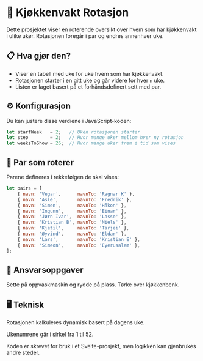# 🧼 Kjøkkenvakt Rotasjon

Dette prosjektet viser en roterende oversikt over hvem som har kjøkkenvakt i ulike uker. Rotasjonen foregår i par og endres annenhver uke.

## 📋 Hva gjør den?

- Viser en tabell med uke for uke hvem som har kjøkkenvakt.
- Rotasjonen starter i en gitt uke og går videre for hver `n` uke.
- Listen er laget basert på et forhåndsdefinert sett med par.

## ⚙️ Konfigurasjon

Du kan justere disse verdiene i JavaScript-koden:

```js
let startWeek   = 2;   // Uken rotasjonen starter
let step        = 2;   // Hvor mange uker mellom hver ny rotasjon
let weeksToShow = 26;  // Hvor mange uker frem i tid som vises
```

## 👥 Par som roterer

Parene defineres i rekkefølgen de skal vises:

```js
let pairs = [
    { navn: 'Vegar',      navnTo: 'Ragnar K' },
    { navn: 'Asle',       navnTo: 'Fredrik' },
    { navn: 'Simen',      navnTo: 'Håkon' },
    { navn: 'Ingunn',     navnTo: 'Einar' },
    { navn: 'Jørn Ivar',  navnTo: 'Lasse' },
    { navn: 'Kristian B', navnTo: 'Niels' },
    { navn: 'Kjetil',     navnTo: 'Tarjei' },
    { navn: 'Øyvind',     navnTo: 'Eldar' },
    { navn: 'Lars',       navnTo: 'Kristian E' },
    { navn: 'Simeon',     navnTo: 'Eyerusalem' },
];
```
## 🧽 Ansvarsoppgaver
Sette på oppvaskmaskin og rydde på plass. Tørke over kjøkkenbenk.

## 🖥️ Teknisk
Rotasjonen kalkuleres dynamisk basert på dagens uke.

Ukenumrene går i sirkel fra 1 til 52.

Koden er skrevet for bruk i et Svelte-prosjekt, men logikken kan gjenbrukes andre steder.